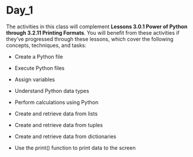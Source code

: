 # Day_1
The activities in this class will complement **Lessons 3.0.1 Power of Python through 3.2.11 Printing Formats**. You will benefit from these activities if they‘ve progressed through these lessons, which cover the following concepts, techniques, and tasks:

* Create a Python file

* Execute Python files

* Assign variables

* Understand Python data types

* Perform calculations using Python

* Create and retrieve data from lists

* Create and retrieve data from tuples

* Create and retrieve data from dictionaries

* Use the print() function to print data to the screen